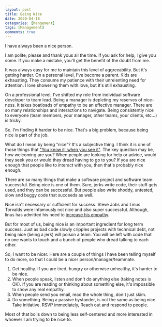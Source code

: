 ```yaml
---
layout: post
title: Being Nice
date: 2020-04-18
categories: [Mangement]
tags: [Management]
comments: true
---
```

I have always been a nice person.

I am polite; please and thank yous all the time. If you ask for help, I give you some. If you make a mistake, you'll get the benefit of the doubt from me.

It was always easy for me to maintain this level of aggreeability. But it's getting harder. On a personal level, I've become a parent. Kids are exhausting. They consume my patience with their unrelenting need for attention. I love showering them with love, but it's still exhausting.

On a professional level, I've shifted my role from individual software developer to team lead. Being a manager is depleting my reserves of nice-ness. It takes boatloads of empathy to be an effective manager. There are so many relationships and interactions to navigate. Being consistently nice to everyone (team members, your manager, other teams, your clients, etc...) is tricky.

So, I'm finding it harder to be nice. That's a big problem, because being nice is part of the job. 

What do I mean by being "nice"? It's a subjective thing. I think it is one of those things that ["You know it, when you see it"](https://en.wikipedia.org/wiki/I_know_it_when_I_see_it). The key question may be, how welcoming are you? When people are looking for help or advice, would they seek you or would they dread having to go to you? If you are nice enough that people like to interact with you, then that's probably nice enough.

There are so many things that make a software project and software team successful. Being nice is one of them. Sure, jerks write code, their stuff gets used, and they can be successful. But people also write shoddy, untested, slow and buggy code that succeeds as well.

Nice isn't necessary or sufficient for success. Steve Jobs and Linus Torvalds were infamously not nice and also super successful. Although, linus has admitted his need to [increase his empathy](https://lore.kernel.org/lkml/CA+55aFy+Hv9O5citAawS+mVZO+ywCKd9NQ2wxUmGsz9ZJzqgJQ@mail.gmail.com/).

But for most of us, being nice is an important ingredient for long term success. Just as bad code slowly cripples projects with technical debt, not being nice (being a jerk) will poison a team. You will be left with code that no one wants to touch and a bunch of people who dread talking to each other.

So, I want to be nicer. Here are a couple of things I have been telling myself to do more, so that I could be a nicer person/manager/teammate.

1. Get healthy. If you are tired, hungry or otherwise unhealthy, it's harder to be nice.  
2. When people speak, listen and don't do anything else (taking notes is OK). If you are reading or thinking about something else, it's impossible to show any real empathy.  
3. When people send you email, read the whole thing, don't just skim.
4. Do something. Being a passive bystander, is not the same as being nice. Take initiative. RSVP immediately, Reach out and respond to people.

Most of that boils down to being less self-centered and more interested in whoever I am trying to be nice to.